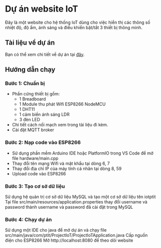 # Dự án website IoT
Đây là một website cho hệ thống IoT dùng cho việc hiển thị các thông số nhiệt độ, độ ẩm, ánh sáng và điều khiển bật/tắt 3 thiết bị thông minh.
## Tài liệu về dự án
Bạn có thể xem chi tiết về dự án tại [đây](https://drive.google.com/file/d/11XLGG6zAexkFONi131BrgzNLj7N0UowN/view?usp=drive_link).
## Hướng dẫn chạy
### Bước 1: Chuẩn bị
- Phần cứng thiết bị gồm:
  - 1 Breadboard
  - 1 Module thu phát Wifi ESP8266 NodeMCU
  - 1 DHT11
  - 1 cảm biến ánh sáng LDR
  - 3 đèn LED
- Chi tiết cách nối mạch xem trong tài liệu đi kèm.
- Cài đặt MQTT broker
### Bước 2: Nạp code vào ESP8266
- Sử dụng phần mềm Arduino IDE hoặc PlatformIO trong VS Code để mở file hardware/main.cpp
- Thay đổi tên mạng Wifi và mật khẩu tại dòng 6, 7
- Thay đổi địa chỉ IP của máy tính cá nhân tại dòng 8, 59
- Upload code vào ESP8266
### Bước 3: Tạo cơ sở dữ liệu
Sử dụng hệ quản trị cơ sở dữ liệu MySQL và tạo một cơ sở dữ liệu tên iotptit
Tại file src/main/resources/application.properties thay đổi username và password thành username và password đã cài đặt trong MySQL
### Bước 4: Chạy dự án
Sử dụng một IDE cho java để mở dự án và chạy file src/main/java/com/ptit/ProjectIoT/ProjectIoTApplication.java
Cấp nguồn điện cho ESP8266
Mở http://localhost:8080 để theo dõi website
